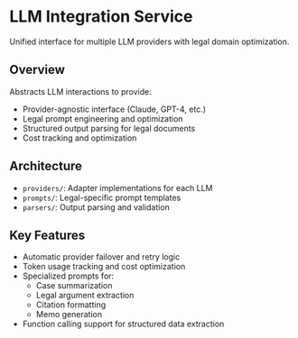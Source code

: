 # LLM Integration Service

Unified interface for multiple LLM providers with legal domain optimization.

## Overview

Abstracts LLM interactions to provide:
- Provider-agnostic interface (Claude, GPT-4, etc.)
- Legal prompt engineering and optimization
- Structured output parsing for legal documents
- Cost tracking and optimization

## Architecture

- `providers/`: Adapter implementations for each LLM
- `prompts/`: Legal-specific prompt templates
- `parsers/`: Output parsing and validation

## Key Features

- Automatic provider failover and retry logic
- Token usage tracking and cost optimization
- Specialized prompts for:
  - Case summarization
  - Legal argument extraction
  - Citation formatting
  - Memo generation
- Function calling support for structured data extraction